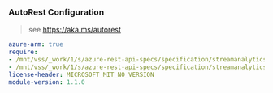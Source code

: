 ### AutoRest Configuration

> see https://aka.ms/autorest

``` yaml
azure-arm: true
require:
- /mnt/vss/_work/1/s/azure-rest-api-specs/specification/streamanalytics/resource-manager/readme.md
- /mnt/vss/_work/1/s/azure-rest-api-specs/specification/streamanalytics/resource-manager/readme.go.md
license-header: MICROSOFT_MIT_NO_VERSION
module-version: 1.1.0
```